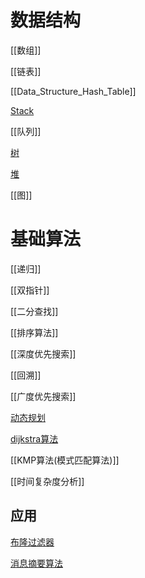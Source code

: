 # 数据结构

[[数组]]

[[链表]]

[[Data_Structure_Hash_Table]]

[Stack](data-structure-stack.md)

[[队列]]

[树](data-structure-tree.md)

[堆](data-structure-heap.md)

[[图]]

# 基础算法

[[递归]]

[[双指针]]

[[二分查找]]

[[排序算法]]

[[深度优先搜索]]

[[回溯]]

[[广度优先搜索]]

[动态规划](algorithm-dynamic-programming.md)

[dijkstra算法](algorithm-dijkstra.md)

[[KMP算法(模式匹配算法)]]

[[时间复杂度分析]]

## 应用

[布隆过滤器](../sorted/数据结构和算法/algorithm-bloom-filter.md)

[消息摘要算法](../sorted/数据结构和算法/message-digest-algorithm.md)